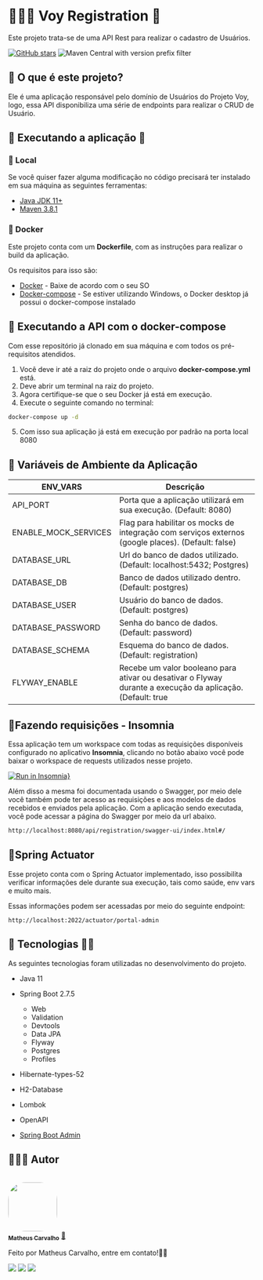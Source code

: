 # 👨🏽‍💻 Voy Registration 👤

Este projeto trata-se de uma API Rest para realizar o cadastro de Usuários.

[![GitHub stars](https://img.shields.io/github/stars/VoyOfficial/ms-registration-spring-boot?color=7159)](https://github.com/VoyOfficial/ms-registration-spring-boot/stargazers)
![Maven Central with version prefix filter](https://img.shields.io/maven-central/v/org.apache.maven/apache-maven/3.8.1?color=7159)

## 🤔 O que é este projeto?

Ele é uma aplicação responsável pelo domínio de Usuários do Projeto Voy, logo, essa API disponibiliza uma série de
endpoints
para realizar o CRUD de Usuário.

## 🚀 Executando a aplicação 👾

### 📍 Local

Se você quiser fazer alguma modificação no código precisará ter instalado em sua máquina as seguintes ferramentas:

- [Java JDK 11+](https://www.oracle.com/br/java/technologies/javase-jdk11-downloads.html)
- [Maven 3.8.1](https://maven.apache.org/download.cgi)

### 🐳 Docker

Este projeto conta com um **Dockerfile**, com as instruções para realizar o build da aplicação.

Os requisitos para isso são:

- [Docker](https://www.docker.com/products/docker-desktop) - Baixe de acordo com o seu SO
- [Docker-compose](https://docs.docker.com/compose/install/) - Se estiver utilizando Windows, o Docker desktop já possui
  o docker-compose instalado

## 🎲 Executando a API com o docker-compose

Com esse repositório já clonado em sua máquina e com todos os pré-requisitos atendidos.

1. Você deve ir até a raiz do projeto onde o arquivo **docker-compose.yml** está.
2. Deve abrir um terminal na raiz do projeto.
3. Agora certifique-se que o seu Docker já está em execução.
4. Execute o seguinte comando no terminal:

```bash
docker-compose up -d
```

5. Com isso sua aplicação já está em execução por padrão na porta local 8080

## 🔧 Variáveis de Ambiente da Aplicação

| ENV_VARS             | Descrição                                                                                                  |
|----------------------|------------------------------------------------------------------------------------------------------------|
| API_PORT             | Porta que a aplicação utilizará em sua execução. (Default: 8080)                                           |
| ENABLE_MOCK_SERVICES | Flag para habilitar os mocks de integração com serviços externos (google places). (Default: false)         |
| DATABASE_URL         | Url do banco de dados utilizado. (Default: localhost:5432; Postgres)                                       |
| DATABASE_DB          | Banco de dados utilizado dentro. (Default: postgres)                                                       |
| DATABASE_USER        | Usuário do banco de dados. (Default: postgres)                                                             |
| DATABASE_PASSWORD    | Senha do banco de dados. (Default: password)                                                               |
| DATABASE_SCHEMA      | Esquema do banco de dados. (Default: registration)                                                         |
| FLYWAY_ENABLE        | Recebe um valor booleano para ativar ou desativar o Flyway durante a execução da aplicação. (Default: true |

## 📝Fazendo requisições - Insomnia

Essa aplicação tem um workspace com todas as requisições disponíveis configurado no aplicativo **Insomnia**, clicando no
botão abaixo você pode
baixar o workspace de requests utilizados nesse projeto.

[![Run in Insomnia}](https://insomnia.rest/images/run.svg)](https://insomnia.rest/run/?label=Voy&uri=https%3A%2F%2Fgist.githubusercontent.com%2Fmatheuscarv69%2F2acaa18a9e235c0e6ae21c49985aa138%2Fraw%2Fdb1a225839db36c04d827d8e550cd1f523932f2d%2FCollection)

Além disso a mesma foi documentada usando o Swagger, por meio dele você também pode ter acesso as requisições e aos
modelos de dados recebidos e enviados pela aplicação.
Com a aplicação sendo executada, você pode acessar a página do Swagger por meio da url abaixo.

```bash
http://localhost:8080/api/registration/swagger-ui/index.html#/
```

## 📝Spring Actuator

Esse projeto conta com o Spring Actuator implementado, isso possibilita verificar informações dele durante sua execução,
tais como saúde, env vars e muito mais.

Essas informações podem ser acessadas por meio do seguinte endpoint:

```
http://localhost:2022/actuator/portal-admin
```

## 🚀 Tecnologias 👩‍🚀

As seguintes tecnologias foram utilizadas no desenvolvimento do projeto.

- Java 11
- Spring Boot 2.7.5
    - Web
    - Validation
    - Devtools
    - Data JPA
    - Flyway
    - Postgres
    - Profiles
- Hibernate-types-52
- H2-Database
- Lombok
- OpenAPI

- [Spring Boot Admin](https://codecentric.github.io/spring-boot-admin/current/)

## 👨🏻‍💻 Autor

<br>
<a href="https://github.com/matheuscarv69">
 <img style="border-radius: 35%;" src="https://avatars1.githubusercontent.com/u/55814214?s=460&u=ffb1e928527a55f53df6e0d323c2fd7ba92fe0c3&v=4" width="100px;" alt=""/>
 <br />
 <sub><b>Matheus Carvalho</b></sub></a> <a href="https://github.com/matheuscarv69" title="Matheus Carvalho">🚀</a>

Feito por Matheus Carvalho, entre em contato!✌🏻

 <p align="left">
    <a href="mailto:matheus9126@gmail.com" alt="Gmail" target="_blank">
      <img src="https://img.shields.io/badge/Gmail-D14836?style=for-the-badge&logo=gmail&logoColor=white&link=mailto:matheus9126@gmail.com"/></a>
    <a href="https://www.linkedin.com/in/matheus-carvalho69/" alt="Linkedin" target="_blank">
        <img src="https://img.shields.io/badge/LinkedIn-0077B5?style=for-the-badge&logo=linkedin&logoColor=white&link=https://www.linkedin.com/in/matheus-carvalho69/"/></a>  
    <a href="https://www.instagram.com/_mmcarvalho/" alt="Instagram" target="_blank">
      <img src="https://img.shields.io/badge/Instagram-E4405F?style=for-the-badge&logo=instagram&logoColor=white&link=https://www.instagram.com/_mmcarvalho/"/></a>  
  </p>